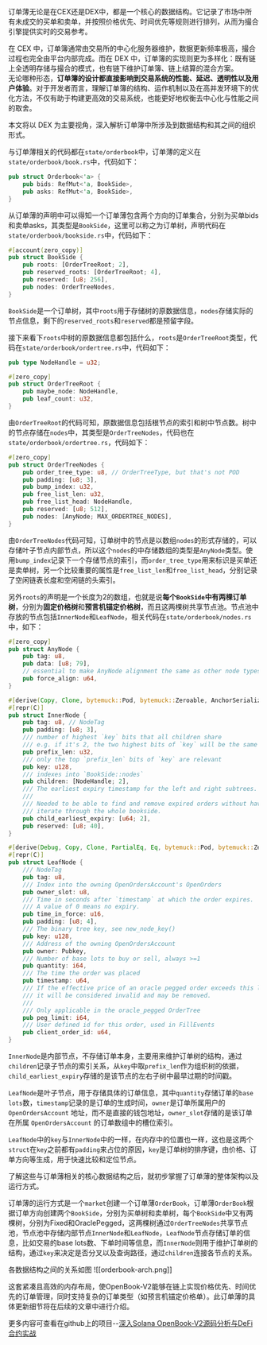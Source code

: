 订单薄无论是在CEX还是DEX中，都是一个核心的数据结构。它记录了市场中所有未成交的买单和卖单，并按照价格优先、时间优先等规则进行排列，从而为撮合引擎提供实时的交易参考。

在 CEX 中，订单簿通常由交易所的中心化服务器维护，数据更新频率极高，撮合过程也完全由平台内部完成。而在 DEX 中，订单簿的实现则更为多样化：既有链上全透明存储与撮合的模式，也有链下维护订单簿、链上结算的混合方案。  
无论哪种形态，**订单簿的设计都直接影响到交易系统的性能、延迟、透明性以及用户体验**。对于开发者而言，理解订单簿的结构、运作机制以及在高并发环境下的优化方法，不仅有助于构建更高效的交易系统，也能更好地权衡去中心化与性能之间的取舍。
  
本文将以 DEX 为主要视角，深入解析订单簿中所涉及到数据结构和其之间的组织形式。

与订单薄相关的代码都在`state/orderbook`中，订单薄的定义在`state/orderbook/book.rs`中，代码如下：

``` Rust
pub struct Orderbook<'a> {
    pub bids: RefMut<'a, BookSide>,
    pub asks: RefMut<'a, BookSide>,
}
```

从订单薄的声明中可以得知一个订单薄包含两个方向的订单集合，分别为买单bids和卖单asks，其类型是`BookSide`，这里可以称之为订单树，声明代码在`state/orderbook/bookside.rs`中，代码如下：

``` Rust
#[account(zero_copy)]
pub struct BookSide {
    pub roots: [OrderTreeRoot; 2],
    pub reserved_roots: [OrderTreeRoot; 4],
    pub reserved: [u8; 256],
    pub nodes: OrderTreeNodes,
}
```

`BookSide`是一个订单树，其中`roots`用于存储树的原数据信息，`nodes`存储实际的节点信息，剩下的`reserved_roots`和`reserved`都是预留字段。

接下来看下`roots`中树的原数据信息都包括什么，`roots`是`OrderTreeRoot`类型，代码在`state/orderbook/ordertree.rs`中，代码如下：

``` Rust
pub type NodeHandle = u32;

#[zero_copy]
pub struct OrderTreeRoot {
    pub maybe_node: NodeHandle,
    pub leaf_count: u32,
}
```

由`OrderTreeRoot`的代码可知，原数据信息包括根节点的索引和树中节点数。树中的节点存储在`nodes`中，其类型是`OrderTreeNodes`，代码也在`state/orderbook/ordertree.rs`，代码如下：

``` Rust
#[zero_copy]
pub struct OrderTreeNodes {
    pub order_tree_type: u8, // OrderTreeType, but that's not POD
    pub padding: [u8; 3],
    pub bump_index: u32,
    pub free_list_len: u32,
    pub free_list_head: NodeHandle,
    pub reserved: [u8; 512],
    pub nodes: [AnyNode; MAX_ORDERTREE_NODES],
}
```

由`OrderTreeNodes`代码可知，订单树中的节点是以数组`nodes`的形式存储的，可以存储叶子节点内部节点，所以这个`nodes`的中存储数组的类型是`AnyNode`类型。使用`bump_index`记录下一个存储节点的索引，而`order_tree_type`用来标识是买单还是卖单树，另一个比较重要的属性是`free_list_len`和`free_list_head`，分别记录了空闲链表长度和空闲链的头索引。

另外`roots`的声明是一个长度为2的数组，也就是说**每个`BookSide`中有两棵订单树**，分别为**固定价格树**和**预言机锚定价格树**，而且这两棵树共享节点池。节点池中存放的节点包括`InnerNode`和`LeafNode`，相关代码在`state/orderbook/nodes.rs`中，如下：

``` Rust
#[zero_copy]
pub struct AnyNode {
    pub tag: u8,
    pub data: [u8; 79],
    // essential to make AnyNode alignment the same as other node types
    pub force_align: u64,
}

#[derive(Copy, Clone, bytemuck::Pod, bytemuck::Zeroable, AnchorSerialize, AnchorDeserialize)]
#[repr(C)]
pub struct InnerNode {
    pub tag: u8, // NodeTag
    pub padding: [u8; 3],
    /// number of highest `key` bits that all children share
    /// e.g. if it's 2, the two highest bits of `key` will be the same on all children
    pub prefix_len: u32,
    /// only the top `prefix_len` bits of `key` are relevant
    pub key: u128,
    /// indexes into `BookSide::nodes`
    pub children: [NodeHandle; 2],
    /// The earliest expiry timestamp for the left and right subtrees.
    ///
    /// Needed to be able to find and remove expired orders without having to
    /// iterate through the whole bookside.
    pub child_earliest_expiry: [u64; 2],
    pub reserved: [u8; 40],
}

#[derive(Debug, Copy, Clone, PartialEq, Eq, bytemuck::Pod, bytemuck::Zeroable, AnchorSerialize, AnchorDeserialize)]
#[repr(C)]
pub struct LeafNode {
    /// NodeTag
    pub tag: u8,
    /// Index into the owning OpenOrdersAccount's OpenOrders
    pub owner_slot: u8,
    /// Time in seconds after `timestamp` at which the order expires.
    /// A value of 0 means no expiry.
    pub time_in_force: u16,
    pub padding: [u8; 4],
    /// The binary tree key, see new_node_key()
    pub key: u128,
    /// Address of the owning OpenOrdersAccount
    pub owner: Pubkey,
    /// Number of base lots to buy or sell, always >=1
    pub quantity: i64,
    /// The time the order was placed
    pub timestamp: u64,
    /// If the effective price of an oracle pegged order exceeds this limit,
    /// it will be considered invalid and may be removed.
    ///
    /// Only applicable in the oracle_pegged OrderTree
    pub peg_limit: i64,
    /// User defined id for this order, used in FillEvents
    pub client_order_id: u64,
}
```

`InnerNode`是内部节点，不存储订单本身，主要用来维护订单树的结构，通过`children`记录子节点的索引关系，从`key`中取`prefix_len`作为组织树的依据，`child_earliest_expiry`存储的是该节点的左右子树中最早过期的时间戳。

`LeafNode`是叶子节点，用于存储具体的订单信息，其中`quantity`存储订单的`base lots`数，`timestamp`记录的是订单的生成时间，`owner`是订单所属用户的 `OpenOrdersAccount` 地址，而不是直接的钱包地址，`owner_slot`存储的是该订单在所属 `OpenOrdersAccount` 的订单数组中的槽位索引。

`LeafNode`中的`key`与`InnerNode`中的一样，在内存中的位置也一样，这也是这两个`struct`在`key`之前都有`padding`来占位的原因，`key`是订单树的排序键，由价格、订单方向等生成，用于快速比较和定位节点。

了解这些与订单薄相关的核心数据结构之后，就初步掌握了订单薄的整体架构以及运行方式。

订单薄的运行方式是一个`market`创建一个订单薄`OrderBook`，订单薄`OrderBook`根据订单方向创建两个`BookSide`，分别为买单树和卖单树，每个`BookSide`中又有两棵树，分别为Fixed和OraclePegged，这两棵树通过`OrderTreeNodes`共享节点池，节点池中存储内部节点`InnerNode`和`LeafNode`，`LeafNode`节点存储订单的信息，比如交易的base lots数、下单时间等信息，而`InnerNode`则用于维护订单树的结构，通过`key`来决定是否分叉以及查询路径，通过`children`连接各节点的关系。

各数据结构之间的关系如图
![[orderbook-arch.png]]

这套紧凑且高效的内存布局，使OpenBook-V2能够在链上实现价格优先、时间优先的订单管理，同时支持复杂的订单类型（如预言机锚定价格单）。此订单薄的具体更新细节将在后续的文章中进行介绍。

更多内容可查看在github上的项目--[深入Solana OpenBook-V2源码分析与DeFi 合约实战](https://github.com/hunshenshi/solana-openbookv2-and-defi-in-action)